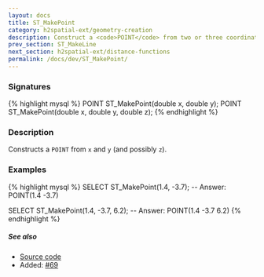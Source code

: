 ```yaml
---
layout: docs
title: ST_MakePoint
category: h2spatial-ext/geometry-creation
description: Construct a <code>POINT</code> from two or three coordinates
prev_section: ST_MakeLine
next_section: h2spatial-ext/distance-functions
permalink: /docs/dev/ST_MakePoint/
---
```


### Signatures

{% highlight mysql %}
POINT ST_MakePoint(double x, double y);
POINT ST_MakePoint(double x, double y, double z);
{% endhighlight %}

### Description

Constructs a `POINT` from `x` and `y` (and possibly `z`).

### Examples

{% highlight mysql %}
SELECT ST_MakePoint(1.4, -3.7);
-- Answer:     POINT(1.4 -3.7)

SELECT ST_MakePoint(1.4, -3.7, 6.2);
-- Answer:     POINT(1.4 -3.7 6.2)
{% endhighlight %}

##### See also

* <a href="https://github.com/irstv/H2GIS/blob/master/h2spatial-ext/src/main/java/org/h2gis/h2spatialext/function/spatial/create/ST_MakePoint.java" target="_blank">Source code</a>
* Added: <a href="https://github.com/irstv/H2GIS/pull/69" target="_blank">#69</a>
